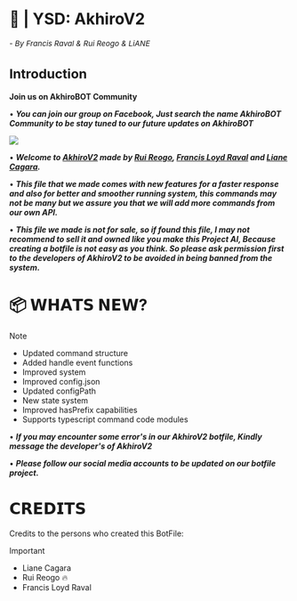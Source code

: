 <h1>🤖 | YSD: AkhiroV2<sub><sub><sub><sub><h6>- By Francis Raval & Rui Reogo & LiANE</h6></sub></sub></sub>
Introduction</h1>

******Join us on AkhiroBOT Community******

• ___You can join our group on Facebook, Just search the name AkhiroBOT Community to be stay tuned to our future updates on AkhiroBOT___

<img align="center" src="https://i.postimg.cc/J4StDcpg/lv-0-20240217160135-ezgif-com-video-to-gif-converter.gif"/>

• ___Welcome to [AkhiroV2](https://replit.com/@ruireogo/Akhiro-Bot-V2#config.json) made by [Rui Reogo](https://replit.com/@ruireogo), [Francis Loyd Raval](https://replit.com/@certainlyfrance) and [Liane Cagara](https://replit.com/@nealianacagara).___

• ___This file that we made comes with new features for a faster response and also for better and smoother running system, this commands may not be many but we assure you that we will add more commands from our own API.___

• ___This file we made is not for sale, so if found this file, I may not recommend to sell it and owned like you make this Project AI, Because creating a botfile is not easy as you think. So please ask permission first to the developers of AkhiroV2 to be avoided in being banned from the system.___

<h1>📦 𝗪𝗛𝗔𝗧𝗦 𝗡𝗘𝗪?</h1>

> [!NOTE]
>  - Updated command structure
> - Added handle event functions
> - Improved system
> - Improved config.json
> - Updated configPath
> - New state system
> - Improved hasPrefix capabilities
> - Supports typescript command code modules

• ___If you may encounter some error's in our AkhiroV2 botfile, Kindly message the developer's of AkhiroV2___

• ___Please follow our social media accounts to be updated on our botfile project.___ 

<h1>𝗖𝗥𝗘𝗗𝗜𝗧𝗦</h1>
Credits to the persons who created this BotFile:

> [!IMPORTANT]
> - Liane Cagara
> - Rui Reogo 🔥
> - Francis Loyd Raval
